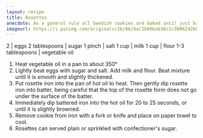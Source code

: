 ```yaml
---
layout: recipe
title: Rosettes
anecdote: As a general rule all Swedish cookies are baked until just barely browned.
imageurl: https://i.pinimg.com/originals/2b/86/ba/2b86bab36c1c3006242bb5b2060ccad6.jpg
---
```

<!-- Ingredients -->

2 | eggs
2 tablespoons | sugar
1 pinch | salt
1 cup | milk
1 cup | flour
1-3 tablespoons | vegetable oil

<!-- split -->
<!-- Steps -->
1. Heat vegetable oil in a pan to about 350°
2. Lightly beat eggs with sugar and salt. Add milk and flour. Beat mixture until it is smooth and slightly thickened.
3. Put rosette iron into the pan of hot oil to heat. Then gently dip rosette iron into batter, being careful that the top of the rosette form does not go under the surface of the batter.
4. Immediately dip battered iron into the hot oil for 20 to 25 seconds, or until it is slightly browned.
5. Remove cookie from iron with a fork or knife and place on paper towel to cool.
6. Rosettes can served plain or sprinkled with confectioner's sugar.

